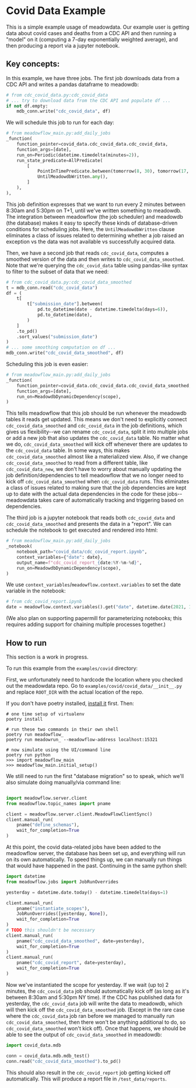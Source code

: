 # Covid Data Example
This is a simple example usage of meadowdata. Our example user is getting data about
covid cases and deaths from a CDC API and then running a "model" on it (computing a
7-day exponentially weighted average), and then producing a report via a jupyter
notebook.

## Key concepts:

In this example, we have three jobs. The first job downloads data from a CDC API and
writes a pandas dataframe to meadowdb: 

```python
# from cdc_covid_data.py:cdc_covid_data
# ... try to download data from the CDC API and populate df ...
if not df.empty:
    mdb_conn.write("cdc_covid_data", df)
```

We will schedule this job to run for each day:

```python
# from meadowflow_main.py:add_daily_jobs
_function(
    function_pointer=covid_data.cdc_covid_data.cdc_covid_data,
    function_args=[date],
    run_on=Periodic(datetime.timedelta(minutes=2)),
    run_state_predicate=AllPredicate(
        [
            PointInTimePredicate.between(tomorrow(8, 30), tomorrow(17, 30)),
            UntilMeadowdbWritten.any(),
        ]
    ),
),
```

This job definition expresses that we want to run every 2 minutes between 8:30am and
5:30pm on T+1, until we've written something to meadowdb. The integration between
meadowflow (the job scheduler) and meadowdb (the database) makes it easy to specify
these kinds of database-driven conditions for scheduling jobs. Here, the
`UntilMeadowdbWritten` clause eliminates a class of issues related to determining
whether a job raised an exception vs the data was not available vs successfully acquired
data.

Then, we have a second job that reads `cdc_covid_data`, computes a smoothed version of
the data and then writes to `cdc_covid_data_smoothed`. Note that we're querying the
`cdc_covid_data` table using pandas-like syntax to filter to the subset of data that we
need:

```python
# from cdc_covid_data.py:cdc_covid_data_smoothed
t = mdb_conn.read("cdc_covid_data")
df = (
    t[
        t["submission_date"].between(
            pd.to_datetime(date - datetime.timedelta(days=6)),
            pd.to_datetime(date),
        )
    ]
    .to_pd()
    .sort_values("submission_date")
)
# ... some smoothing computation on df ...
mdb_conn.write("cdc_covid_data_smoothed", df)
```

Scheduling this job is even easier:

```python
# from meadowflow_main.py:add_daily_jobs
_function(
    function_pointer=covid_data.cdc_covid_data.cdc_covid_data_smoothed,
    function_args=[date],
    run_on=MeadowdbDynamicDependency(scope),
)
```

This tells meadowflow that this job should be run whenever the meadowdb tables it reads
get updated. This means we don't need to explicitly connect `cdc_covid_data_smoothed`
and `cdc_covid_data` in the job definitions, which gives us flexibility--we can rename
`cdc_covid_data`, split it into multiple jobs or add a new job that also updates the
`cdc_covid_data` table. No matter what we do, `cdc_covid_data_smoothed` will kick off
whenever there are updates to the `cdc_covid_data` table. In some ways, this makes
`cdc_covid_data_smoothed` almost like a materialized view. Also, if we change
`cdc_covid_data_smoothed` to read from a different table, like `cdc_covid_data_new`, we
don't have to worry about manually updating the job definition/dependencies to tell
meadowflow that we no longer need to kick off `cdc_covid_data_smoothed` when
`cdc_covid_data` runs. This eliminates a class of issues related to making sure that the
job dependencies are kept up to date with the actual data dependencies in the code for
these jobs--meadowdata takes care of automatically tracking and triggering based on
dependencies.

The third job is a jupyter notebook that reads both `cdc_covid_data` and
`cdc_covid_data_smoothed` and presents the data in a "report". We can schedule the
notebook to get executed and rendered into html:

```python
# from meadowflow_main.py:add_daily_jobs
_notebook(
    notebook_path="covid_data/cdc_covid_report.ipynb",
    context_variables={"date": date},
    output_name=f"cdc_covid_report_{date:%Y-%m-%d}",
    run_on=MeadowdbDynamicDependency(scope),
)
```

We use `context_variables`/`meadowflow.context.variables` to set the date variable in
the notebook:

```python
# from cdc_covid_report.ipynb
date = meadowflow.context.variables().get("date", datetime.date(2021, 10, 11))
```

(We also plan on supporting papermill for parameterizing notebooks; this requires adding
support for chaining multiple processes together.)


## How to run
This section is a work in progress.

To run this example from the `examples/covid` directory:

First, we unfortunately need to hardcode the location where you checked out the
meadowdata repo. Go to `examples/covid/covid_data/__init__.py` and replace `ROOT_DIR`
with the actual location of the repo.

If you don't have poetry installed, [install
it](https://python-poetry.org/docs/#installation) first. Then: 

```shell
# one time setup of virtualenv
poetry install

# run these two commands in their own shell
poetry run meadowflow_
poetry run meadowrun_ --meadowflow-address localhost:15321

# now simulate using the UI/command line
poetry run python
>>> import meadowflow_main
>>> meadowflow_main.initial_setup()
```

We still need to run the first "database migration" so to speak, which we'll also
simulate doing manually/via command line:

```python

import meadowflow.server.client
from meadowflow.topic_names import pname

client = meadowflow.server.client.MeadowFlowClientSync()
client.manual_run(
    pname("define_schemas"),
    wait_for_completion=True
)
```

At this point, the covid data-related jobs have been added to the meadowflow server, the
database has been set up, and everything will run on its own automatically. To speed
things up, we can manually run things that would have happened in the past. Continuing
in the same python shell:

```python
import datetime
from meadowflow.jobs import JobRunOverrides

yesterday = datetime.date.today() - datetime.timedelta(days=1)

client.manual_run(
    pname("instantiate_scopes"),
    JobRunOverrides([yesterday, None]),
    wait_for_completion=True
)
# TODO this shouldn't be necessary
client.manual_run(
    pname("cdc_covid_data_smoothed", date=yesterday),
    wait_for_completion=True
)
client.manual_run(
    pname("cdc_covid_report", date=yesterday),
    wait_for_completion=True
)
```

Now we've instantiated the scope for yesterday. If we wait (up to) 2 minutes, the
`cdc_covid_data` job should automatically kick off (as long as it's between 8:30am and
5:30pm NY time). If the CDC has published data for yesterday, the `cdc_covid_data` job
will write the data to meadowdb, which will then kick off the `cdc_covid_data_smoothed`
job. (Except in the rare case where the `cdc_covid_data` job ran before we managed to
manually run `cdc_covid_data_smoothed`, then there won't be anything additional to do,
so `cdc_covid_data_smoothed` won't kick off). Once that happens, we should be able to
see the output of `cdc_covid_data_smoothed` in meadowdb:

```python
import covid_data.mdb

conn = covid_data.mdb.mdb_test()
conn.read("cdc_covid_data_smoothed").to_pd()
```

This should also result in the `cdc_covid_report` job getting kicked off automatically.
This will produce a report file in `/test_data/reports`.
